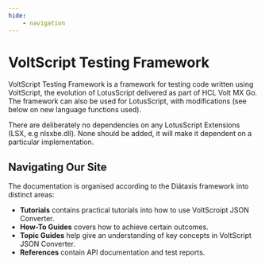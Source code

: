 ```yaml
---
hide:
    - navigation
---
```

# VoltScript Testing Framework

VoltScript Testing Framework is a framework for testing code written using VoltScript, the evolution of LotusScript delivered as part of HCL Volt MX Go. The framework can also be used for LotusScript, with modifications (see below on new language functions used).

There are deliberately no dependencies on any LotusScript Extensions (LSX, e.g nlsxbe.dll). None should be added, it will make it dependent on a particular implementation.

## Navigating Our Site

The documentation is organised according to the Diátaxis framework into distinct areas:

- **Tutorials** contains practical tutorials into how to use VoltScroipt JSON Converter.
- **How-To Guides** covers how to achieve certain outcomes.
- **Topic Guides** help give an understanding of key concepts in VoltScript JSON Converter.
- **References** contain API documentation and test reports.
